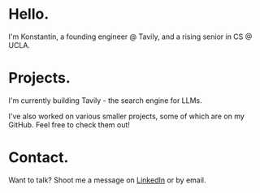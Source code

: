 # Hello.
I'm Konstantin, a founding engineer @ Tavily, and a rising senior in CS @ UCLA.

# Projects.
I'm currently building Tavily - the search engine for LLMs.

I've also worked on various smaller projects, some of which are on my GitHub. Feel free to check them out!

# Contact.
Want to talk? Shoot me a message on [LinkedIn](https://linkedin.com/in/tzantchev) or by email.
